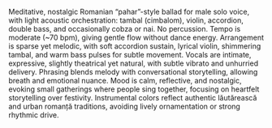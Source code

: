 Meditative, nostalgic Romanian “pahar”-style ballad for male solo voice, with light acoustic orchestration: tambal (cimbalom), violin, accordion, double bass, and occasionally cobza or nai. No percussion. Tempo is moderate (\~70 bpm), giving gentle flow without dance energy. Arrangement is sparse yet melodic, with soft accordion sustain, lyrical violin, shimmering tambal, and warm bass pulses for subtle movement. Vocals are intimate, expressive, slightly theatrical yet natural, with subtle vibrato and unhurried delivery. Phrasing blends melody with conversational storytelling, allowing breath and emotional nuance. Mood is calm, reflective, and nostalgic, evoking small gatherings where people sing together, focusing on heartfelt storytelling over festivity. Instrumental colors reflect authentic lăutărească and urban romanță traditions, avoiding lively ornamentation or strong rhythmic drive.